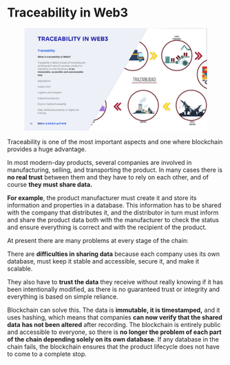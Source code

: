# Traceability in Web3

<figure><img src="../../../.gitbook/assets/Slide13.jpg" alt=""><figcaption></figcaption></figure>

Traceability is one of the most important aspects and one where blockchain provides a huge advantage.&#x20;

In most modern-day products, several companies are involved in manufacturing, selling, and transporting the product. In many cases there is **no real trust** between them and they have to rely on each other, and of course **they must share data.**&#x20;

**For example**, the product manufacturer must create it and store its information and properties in a database. This information has to be shared with the company that distributes it, and the distributor in turn must inform and share the product data both with the manufacturer to check the status and ensure everything is correct and with the recipient of the product.

At present there are many problems at every stage of the chain:

There are **difficulties in sharing data** because each company uses its own database, must keep it stable and accessible, secure it, and make it scalable.&#x20;

They also have to **trust the data** they receive without really knowing if it has been intentionally modified, as there is no guaranteed trust or integrity and everything is based on simple reliance.&#x20;

Blockchain can solve this. The data is **immutable, it is timestamped,** and it uses hashing, which means that companies **can now verify that the shared data** **has not been altered** after recording. The blockchain is entirely public and accessible to everyone, so there is **no longer the problem of each part of the chain depending solely on its own database**. If any database in the chain fails, the blockchain ensures that the product lifecycle does not have to come to a complete stop.
